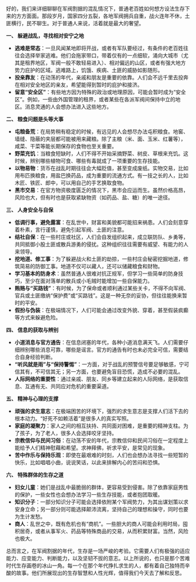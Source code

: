 好的，我们来详细聊聊在军阀割据的混乱情况下，普通老百姓如何想方设法生存下来的方方面面。那段岁月，国家四分五裂，各地军阀拥兵自重，战火连年不休，土匪横行，民不聊生。对于普通人来说，活着就是最大的奢望。

**一、 躲避战乱，寻找相对安宁之地**

* **逃难是常态**：一旦风闻某地即将开战，或者有军队要经过，有条件的老百姓往往会选择举家逃难。他们会拖家带口，带着仅有的一点细软，涌向大城市（尤其是租界地区，军阀一般不敢轻易进入）、相对偏远的山区，或者有强大地方势力庇护的区域。逃难路上，饥饿、疾病、土匪的威胁如影随形。
* **投亲靠友**：在动荡的年代，亲戚和朋友是重要的依靠。人们会不远千里去投奔在相对安全地区的亲友，希望能得到暂时的庇护和接济。
* **留意“安全区”**：有些地方因为特殊的政治或地理原因，可能会暂时成为“安全区”。例如，一些由外国管理的租界，或者某些在各派军阀间保持中立的地区。消息灵通的人会想办法进入这些地方。

**二、 粮食问题是头等大事**

* **屯粮备荒**：在局势稍有稳定的时候，有远见的人会想尽办法屯积粮食。地窖、墙缝、隐蔽的夹层都可能被用来藏粮。除了主粮（米、面、玉米、红薯等），咸菜、干菜等能长期保存的食物也至关重要。
* **野菜充饥**：当粮食短缺时，人们不得不开始采摘野菜、树皮、草根来充饥。这时候，辨别哪些植物可食、哪些有毒就成了一项重要的生存技能。
* **以物易物**：货币在战乱时期往往会大幅贬值，甚至变成废纸。实物交易，比如用布匹换粮食，用盐巴换药品，成为重要的流通方式。有一技之长的人，比如木匠、铁匠、郎中，可以用自己的手艺换取食物。
* **黑市交易**：在官方物资极度匮乏的情况下，黑市会应运而生。虽然价格高昂，风险也大，但有时也是获取紧缺物资（如药品、盐、糖）的唯一途径。

**三、 人身安全与自保**

* **低调行事，避免露富**：在乱世中，财富和美貌都可能招来祸患。人们会刻意穿着朴素，言行谨慎，避免引起军阀、土匪的注意。
* **结社自保**：在一些村庄或社区，人们会自发组织起来，成立联防队、乡勇等，共同抵御小股土匪或散兵游勇的侵扰。这种组织往往需要有威望、有能力的人来领导。
* **挖地道、修工事**：为了躲避战火和土匪的劫掠，一些村庄会秘密挖掘地道，修筑简易的防御工事。地道不仅可以藏人，还可以储藏粮食和财物。
* **学习基本的防身术**：虽然普通人很难对抗正规军，但学习一些简单的防身技巧，至少在面对落单的散兵或小毛贼时能增加一些自保能力。
* **贿赂与“买路钱”**：有时候，为了保命或者顺利通过某些关卡，不得不向军阀、官兵或土匪缴纳“保护费”或“买路钱”。这是一种无奈的妥协，但往往能换来暂时的平安。
* **假扮与伪装**：在极端情况下，人们可能会通过改变外貌、穿着，甚至假装疯癫等方式来躲避危险。

**四、 信息的获取与辨别**

* **小道消息与官方通告**：在信息闭塞的年代，各种小道消息满天飞。人们需要仔细辨别哪些消息可靠，哪些是谣言。官方的通告有时也未必完全可信，需要结合自身经验判断。
* **“听风就是雨”与“保持警惕”**：一方面，对于战乱的预警信号要足够敏感，宁可信其有，不可信其无；另一方面，也要避免盲目恐慌，造成不必要的混乱。
* **人际网络的重要性**：通过亲戚、朋友、同乡等建立起来的人际网络，是获取信息、互通有无、共同应对危机的重要渠道。

**五、 精神与心理的支撑**

* **顽强的求生意志**：在极端困苦的环境下，强烈的求生意志是支撑人们活下去的根本动力。“好死不如赖活着”是很多人的真实写照。
* **家庭的凝聚力**：家人之间的相互扶持、共同面对困难，是重要的精神支柱。为了孩子，为了老人，很多人会选择咬牙坚持。
* **宗教信仰与民间习俗**：在动荡不安的年代，宗教信仰和民间习俗在一定程度上能给予人们精神慰藉和希望。求神拜佛，祈求平安，是常见的现象。
* **苦中作乐与保持乐观**：即使在最艰难的时刻，人们也会想办法寻找一些短暂的快乐，比如唱唱小曲，说说笑话，以此来排解内心的苦闷和恐惧。

**六、 特殊群体的生存之道**

* **妇女儿童**：她们是战乱中最脆弱的群体，更容易受到侵害。除了依靠家庭男性的保护，一些女性也会想办法学习一些生存技能，或者抱团取暖。
* **知识分子**：一部分知识分子可能会选择依附某个军阀势力，为其出谋划策以求安身立命；另一部分则可能选择颠沛流离，坚持自己的理想和操守，同时也要为生计发愁。
* **商人**：乱世之中，既有危机也有“商机”。一些胆大的商人可能会利用时局，囤积居奇，或者从事军火、药品等特殊商品的交易，从而积累财富。当然，风险也极大。

总而言之，在军阀割据的年代，生存是一场严峻的考验。它需要人们有极强的适应能力、应变能力、判断能力，以及坚韧不拔的意志。以上所说的，也只是那个苦难时代生存画卷的冰山一角。每一个在那个年代挣扎求生的人，都有着自己独特而辛酸的故事。他们所展现出的生存智慧和人性光辉，值得我们今天去了解和反思。
